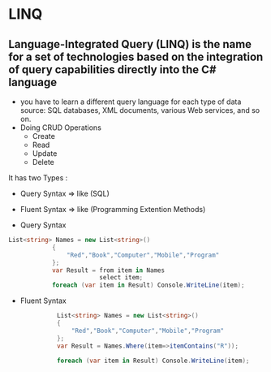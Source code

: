 # LINQ
## Language-Integrated Query (LINQ) is the name for a set of technologies based on the integration of query capabilities directly into the C# language
- you have to learn a different query language for each type of data source: SQL databases, XML documents, various Web services, and so on.
- Doing CRUD Operations
    - Create
    - Read
    - Update
    - Delete

It has two Types :
- Query Syntax => like (SQL)
- Fluent Syntax => like (Programming Extention Methods)

- Query Syntax
```C#
List<string> Names = new List<string>()
            {
                "Red","Book","Computer","Mobile","Program"
            };
            var Result = from item in Names
                         select item;
            foreach (var item in Result) Console.WriteLine(item);
```
- Fluent Syntax
  
  ```C#
            List<string> Names = new List<string>()
            {
                "Red","Book","Computer","Mobile","Program"
            };
            var Result = Names.Where(item=>itemContains("R"));
            
            foreach (var item in Result) Console.WriteLine(item);
  ```

